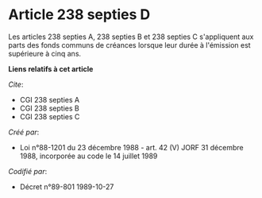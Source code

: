 # Article 238 septies D

Les articles 238 septies A, 238 septies B et 238 septies C s'appliquent aux parts des fonds communs de créances lorsque leur
durée à l'émission est supérieure à cinq ans.

**Liens relatifs à cet article**

_Cite_:

  - CGI 238 septies A
  - CGI 238 septies B
  - CGI 238 septies C

_Créé par_:

  - Loi n°88-1201 du 23 décembre 1988 - art. 42 (V) JORF 31 décembre 1988, incorporée au code le 14 juillet 1989

_Codifié par_:

  - Décret n°89-801 1989-10-27
